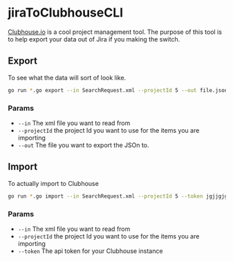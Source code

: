 # jiraToClubhouseCLI

[Clubhouse.io](http://clubhouse.io) is a cool project management tool. The purpose of this tool is to help export your data out of Jira if you making the switch.

## Export
To see what the data will sort of look like.

```bash
go run *.go export --in SearchRequest.xml --projectId 5 --out file.json
```


### Params
 * `--in` The xml file you want to read from
 * `--projectId` the project Id you want to use for the items you are importing
 * `--out` The file you want to export the JSOn to.

## Import

To actually import to Clubhouse

```bash
go run *.go import --in SearchRequest.xml --projectId 5 --token jgjjgjgkkjgjkgjk
```

### Params
 * `--in` The xml file you want to read from
 * `--projectId` the project Id you want to use for the items you are importing
 * `--token` The api token for your Clubhouse instance
